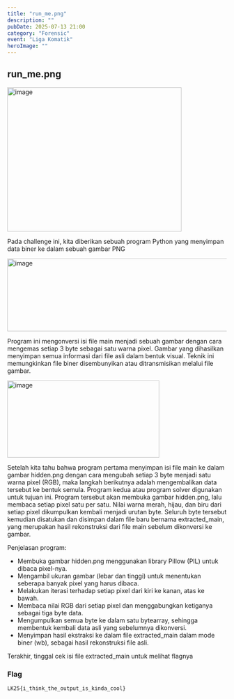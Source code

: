 ```yaml
---
title: "run_me.png"
description: ""
pubDate: 2025-07-13 21:00
category: "Forensic"
event: "Liga Komatik"
heroImage: ""
---
```


## run_me.png

<img width="400" height="331" alt="image" src="https://github.com/user-attachments/assets/ff046516-a630-4b61-b9eb-3763013379f3" />

Pada challenge ini, kita diberikan sebuah program Python yang menyimpan data biner ke dalam
sebuah gambar PNG

<img width="529" height="167" alt="image" src="https://github.com/user-attachments/assets/822849ee-366c-4a0b-97f6-f90b7b6d01ad" />

Program ini mengonversi isi file main menjadi sebuah gambar dengan cara mengemas setiap 3
byte sebagai satu warna pixel. Gambar yang dihasilkan menyimpan semua informasi dari file asli
dalam bentuk visual. Teknik ini memungkinkan file biner disembunyikan atau ditransmisikan
melalui file gambar.

<img width="349" height="177" alt="image" src="https://github.com/user-attachments/assets/05f12bf9-7c41-4f29-87e6-cca409219271" />

Setelah kita tahu bahwa program pertama menyimpan isi file main ke dalam gambar hidden.png
dengan cara mengubah setiap 3 byte menjadi satu warna pixel (RGB), maka langkah berikutnya
adalah mengembalikan data tersebut ke bentuk semula. Program kedua atau program solver
digunakan untuk tujuan ini. Program tersebut akan membuka gambar hidden.png, lalu membaca
setiap pixel satu per satu. Nilai warna merah, hijau, dan biru dari setiap pixel dikumpulkan kembali menjadi urutan byte. Seluruh byte tersebut kemudian disatukan dan disimpan dalam file baru bernama extracted_main, yang merupakan hasil rekonstruksi dari file main sebelum dikonversi ke gambar.

Penjelasan program:

- Membuka gambar hidden.png menggunakan library Pillow (PIL) untuk dibaca pixel-nya.
- Mengambil ukuran gambar (lebar dan tinggi) untuk menentukan seberapa banyak pixel
  yang harus dibaca.
- Melakukan iterasi terhadap setiap pixel dari kiri ke kanan, atas ke bawah.
- Membaca nilai RGB dari setiap pixel dan menggabungkan ketiganya sebagai tiga byte
  data.
- Mengumpulkan semua byte ke dalam satu bytearray, sehingga membentuk kembali data
  asli yang sebelumnya dikonversi.
- Menyimpan hasil ekstraksi ke dalam file extracted_main dalam mode biner (wb), sebagai
  hasil rekonstruksi file asli.

Terakhir, tinggal cek isi file extracted_main untuk melihat flagnya

### Flag

```
LK25{i_think_the_output_is_kinda_cool}
```
